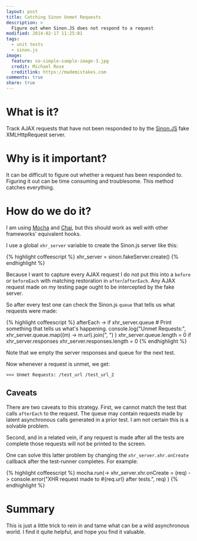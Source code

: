 ```yaml
---
layout: post
title: Catching Sinon Unmet Requests
description: >
  Figure out when Sinon.JS does not respond to a request
modified: 2014-02-17 11:25:01
tags:
  - unit tests
  - sinon.js
image:
  feature: so-simple-sample-image-3.jpg
  credit: Michael Rose
  creditlink: https://mademistakes.com
comments: true
share: true
---
```


# What is it?

Track AJAX requests that have not been responded to by the [Sinon.JS](https://github.com/cjohansen/Sinon.js) fake XMLHttpRequest server.


# Why is it important?

It can be difficult to figure out whether a request has been responded to. Figuring it out can be time consuming and troublesome. This method catches everything.


# How do we do it?

I am using [Mocha](https://visionmedia.github.io/mocha/) and [Chai](https://chaijs.com/), but this should work as well with other frameworks' equivalent hooks.

I use a global `xhr_server` variable to create the Sinon.js server like this:

{% highlight coffeescript %}
  xhr_server = sinon.fakeServer.create()
{% endhighlight %}

Because I want to capture every AJAX request I do not put this into a `before`
or `beforeEach` with matching restoration in `after`/`afterEach`. Any AJAX request made on my testing page ought to be intercepted by the fake server.

So after every test one can check the Sinon.js `queue` that tells us what requests were made:

{% highlight coffeescript %}
  afterEach ->
    if xhr_server.queue
      # Print something that tells us what's happening.
      console.log("Unmet Requests:",
        xhr_server.queue.map((m) -> m.url).join(", ")
      )
      xhr_server.queue.length = 0
    if xhr_server.responses
      xhr_server.responses.length = 0
{% endhighlight %}

Note that we empty the server responses and queue for the next test.

Now whenever a request is unmet, we get:

```
>>> Unmet Requests: /test_url /test_url_2
```

## Caveats

There are two caveats to this strategy. First, we cannot match the test that calls `afterEach` to the request. The queue may contain requests made by latent asynchronous calls generated in a prior test. I am not certain this is a solvable problem.

Second, and in a related vein, if any request is made after all the tests are complete those requests will not be printed to the screen.

One can solve this latter problem by changing the `xhr_server.xhr.onCreate` callback after the test-runner completes.  For example:

{% highlight coffeescript %}
mocha.run(->
   xhr_server.xhr.onCreate = (req) ->
    console.error("XHR request made to #{req.url} after tests.",
      req)
)
{% endhighlight %}


# Summary

This is just a little trick to rein in and tame what can be a wild asynchronous world. I find it quite helpful, and hope you find it valuable.
